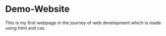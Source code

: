 # Demo-Website
This is my first webpage in the journey of web development which is made using html and css. 
